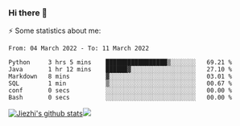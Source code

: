 ### Hi there 👋

⚡ Some statistics about me:


<!--START_SECTION:waka-->

```text
From: 04 March 2022 - To: 11 March 2022

Python     3 hrs 5 mins    █████████████████▒░░░░░░░   69.21 %
Java       1 hr 12 mins    ██████▓░░░░░░░░░░░░░░░░░░   27.10 %
Markdown   8 mins          ▓░░░░░░░░░░░░░░░░░░░░░░░░   03.01 %
SQL        1 min           ▒░░░░░░░░░░░░░░░░░░░░░░░░   00.67 %
conf       0 secs          ░░░░░░░░░░░░░░░░░░░░░░░░░   00.00 %
Bash       0 secs          ░░░░░░░░░░░░░░░░░░░░░░░░░   00.00 %
```

<!--END_SECTION:waka-->





[![Jiezhi's github stats](https://github-readme-stats.vercel.app/api?username=Jiezhi&show_icons=true)](https://github.com/Jiezhi/github-readme-stats)[![](https://stats.justsong.cn/api/leetcode/?username=Jiezhi)](https://leetcode.com/Jiezhi/) 
<!--
[![Top Langs](https://github-readme-stats.vercel.app/api/top-langs/?username=Jiezhi&hide=javascript,html)](https://github.com/Jiezhi/github-readme-stats)

**Jiezhi/Jiezhi** is a ✨ _special_ ✨ repository because its `README.md` (this file) appears on your GitHub profile.

Here are some ideas to get you started:

- 🔭 I’m currently working on ...
- 🌱 I’m currently learning ...
- 👯 I’m looking to collaborate on ...
- 🤔 I’m looking for help with ...
- 💬 Ask me about ...
- 📫 How to reach me: ...
- 😄 Pronouns: ...
- ⚡ Fun fact: ...
-->

